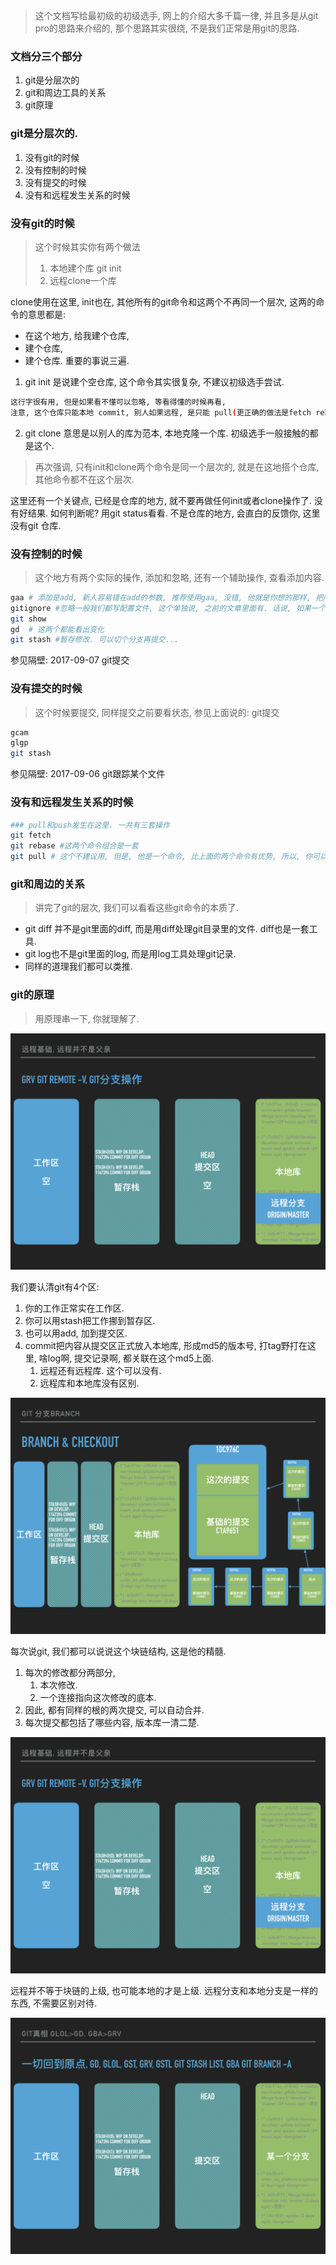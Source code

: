 > 这个文档写给最初级的初级选手, 网上的介绍大多千篇一律, 并且多是从git pro的思路来介绍的, 那个思路其实很绕, 不是我们正常是用git的思路.

### 文档分三个部分

1. git是分层次的
2. git和周边工具的关系
3. git原理

### git是分层次的.

1. 没有git的时候
2. 没有控制的时候
3. 没有提交的时候
4. 没有和远程发生关系的时候

### 没有git的时候

> 这个时候其实你有两个做法
>
> 1. 本地建个库 git init
> 2. 远程clone一个库

clone使用在这里, init也在, 其他所有的git命令和这两个不再同一个层次, 这两的命令的意思都是:

-  在这个地方, 给我建个仓库,
-  建个仓库,
-  建个仓库. 重要的事说三遍.


1.  git init 是说建个空仓库, 这个命令其实很复杂, 不建议初级选手尝试.

   ```sh
   这行字很有用, 但是如果看不懂可以忽略, 等看得懂的时候再看,
   注意, 这个仓库只能本地 commit, 别人如果远程, 是只能 pull(更正确的做法是fetch rebase), 不能 push 的, 如果要建一个别人能 push 的仓库, 需要建裸体库, 但是, 其实建裸体库本身不是太好的操作, 这也是linus说github没有理解git的一个点.
   ```

2.  git clone 意思是以别人的库为范本, 本地克隆一个库. 初级选手一般接触的都是这个. 


> 再次强调, 只有init和clone两个命令是同一个层次的, 就是在这地搭个仓库, 其他命令都不在这个层次.

这里还有一个关键点, 已经是仓库的地方, 就不要再做任何init或者clone操作了. 没有好结果. 如何判断呢? 用git status看看. 不是仓库的地方, 会直白的反馈你, 这里没有git 仓库.

### 没有控制的时候

> 这个地方有两个实际的操作, 添加和忽略, 还有一个辅助操作, 查看添加内容.

```sh
gaa # 添加是add, 新人容易错在add的参数, 推荐使用gaa, 没错, 他就是你想的那样, 把所有改动都add进版本控制.
gitignore #忽略一般我们都写配置文件, 这个单独说, 之前的文章里面有. 话说, 如果一个文件不需要受到版本控制, 咱们干嘛把他放到git目录? 参见隔壁: gitignore
git show
gd  # 这两个都能看出变化
git stash #暂存修改. 可以切个分支再提交...
```

参见隔壁: 2017-09-07 git提交



### 没有提交的时候

> 这个时候要提交, 同样提交之前要看状态, 参见上面说的: git提交

```sh
gcam
glgp
git stash
```

参见隔壁: 2017-09-06 git跟踪某个文件

### 没有和远程发生关系的时候

```sh
### pull和push发生在这里. 一共有三套操作
git fetch
git rebase #这两个命令组合是一套
git pull # 这个不建议用, 但是, 他是一个命令, 比上面的两个命令有优势, 所以, 你可以配置下. 参见隔壁: git十全大补

```







### git和周边的关系

> 讲完了git的层次, 我们可以看看这些git命令的本质了.

- git diff 并不是git里面的diff, 而是用diff处理git目录里的文件. diff也是一套工具.
- git log也不是git里面的log, 而是用log工具处理git记录.
- 同样的道理我们都可以类推.

### git的原理

> 用原理串一下, 你就理解了.





![git01](../images/git03.png)

我们要认清git有4个区:

1. 你的工作正常实在工作区.
2. 你可以用stash把工作挪到暂存区.
3. 也可以用add, 加到提交区.
4. commit把内容从提交区正式放入本地库, 形成md5的版本号, 打tag野打在这里, 啥log啊, 提交记录啊, 都关联在这个md5上面.
   1. 远程还有远程库. 这个可以没有.
   2. 远程库和本地库没有区别.

![git02](../images/git02.png)

每次说git, 我们都可以说说这个块链结构, 这是他的精髓.

1. 每次的修改都分两部分, 
   1. 本次修改.
   2. 一个连接指向这次修改的底本.
2. 因此, 都有同样的根的两次提交, 可以自动合并.
3. 每次提交都包括了哪些内容, 版本库一清二楚.

![git03](../images/git03.png)

远程并不等于块链的上级, 也可能本地的才是上级. 远程分支和本地分支是一样的东西, 不需要区别对待.

![git04](../images/git04.png)


